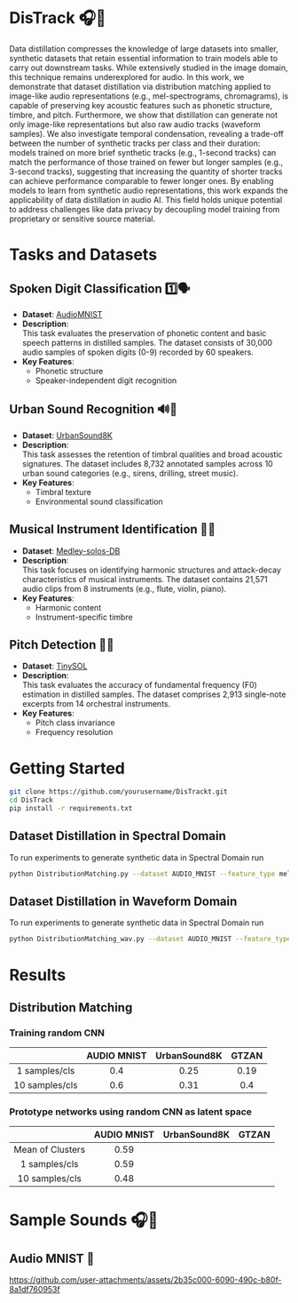 # DisTrack 🎧📢
Data distillation compresses the knowledge of large datasets into smaller, synthetic datasets that retain essential information to train models able to carry out downstream tasks. While extensively studied in the image domain, this technique remains underexplored for audio. In this work, we demonstrate that dataset distillation via distribution matching applied to image-like audio representations (e.g., mel-spectrograms, chromagrams), is capable of preserving key acoustic features such as phonetic structure, timbre, and pitch. Furthermore, we show that distillation can generate not only image-like representations but also raw audio tracks (waveform samples). We also investigate temporal condensation, revealing a trade-off between the number of synthetic tracks per class and their duration: models trained on more brief synthetic tracks (e.g., 1-second tracks) can match the performance of those trained on fewer but longer samples (e.g., 3-second tracks), suggesting that increasing the quantity of shorter tracks can achieve performance comparable to fewer longer ones. By enabling models to learn from synthetic audio representations, this work expands the applicability of data distillation in audio AI. This field holds unique potential to address challenges like data privacy by decoupling model training from proprietary or sensitive source material.

# Tasks and Datasets

## **Spoken Digit Classification** 1️⃣🗣️
- **Dataset**: [AudioMNIST](https://github.com/soerenab/AudioMNIST)  
- **Description**:  
  This task evaluates the preservation of phonetic content and basic speech patterns in distilled samples. The dataset consists of 30,000 audio samples of spoken digits (0-9) recorded by 60 speakers.  
- **Key Features**:  
  - Phonetic structure  
  - Speaker-independent digit recognition  

## **Urban Sound Recognition** 🔊🚨
- **Dataset**: [UrbanSound8K](https://urbansounddataset.weebly.com/)  
- **Description**:  
  This task assesses the retention of timbral qualities and broad acoustic signatures. The dataset includes 8,732 annotated samples across 10 urban sound categories (e.g., sirens, drilling, street music).  
- **Key Features**:  
  - Timbral texture  
  - Environmental sound classification  

## **Musical Instrument Identification** 🎸🎺
- **Dataset**: [Medley-solos-DB](https://zenodo.org/record/1344103)  
- **Description**:  
  This task focuses on identifying harmonic structures and attack-decay characteristics of musical instruments. The dataset contains 21,571 audio clips from 8 instruments (e.g., flute, violin, piano).  
- **Key Features**:  
  - Harmonic content  
  - Instrument-specific timbre  

## **Pitch Detection** 🎼🎤
- **Dataset**: [TinySOL](https://zenodo.org/record/3685367)  
- **Description**:  
  This task evaluates the accuracy of fundamental frequency (F0) estimation in distilled samples. The dataset comprises 2,913 single-note excerpts from 14 orchestral instruments.  
- **Key Features**:  
  - Pitch class invariance  
  - Frequency resolution  



# Getting Started 
```bash
git clone https://github.com/yourusername/DisTrackt.git
cd DisTrack
pip install -r requirements.txt
```

## Dataset Distillation in Spectral Domain
To run experiments to generate synthetic data in Spectral Domain run
```bash
python DistributionMatching.py --dataset AUDIO_MNIST --feature_type melspectrogram --ipc 10
```

## Dataset Distillation in Waveform Domain
To run experiments to generate synthetic data in Spectral Domain run
```bash
python DistributionMatching_wav.py --dataset AUDIO_MNIST --feature_type melspectrogram --ipc 10
```
# Results

## Distribution Matching

### Training random CNN
|  |AUDIO MNIST | UrbanSound8K | GTZAN | 
 :-: | :-: | :-: | :-: |
| 1 samples/cls  |0.4|0.25 | 0.19|
| 10 samples/cls |0.6 | 0.31 | 0.4| 
### Prototype networks using random CNN as latent space
|  |AUDIO MNIST | UrbanSound8K | GTZAN | 
 :-: | :-: | :-: | :-: |
| Mean of Clusters |0.59| ||
| 1 samples/cls  |0.59| | |
| 10 samples/cls |0.48|  | | 


# Sample Sounds 🎧📢

## Audio MNIST  🔢
https://github.com/user-attachments/assets/2b35c000-6090-490c-b80f-8a1df760953f
